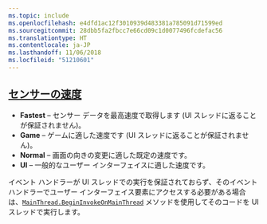 ```yaml
---
ms.topic: include
ms.openlocfilehash: e4dfd1ac12f3010939d483381a785091d71599ed
ms.sourcegitcommit: 28dbb5fa2fbcc7e66cd09c1d0077496fcdefac56
ms.translationtype: HT
ms.contentlocale: ja-JP
ms.lasthandoff: 11/06/2018
ms.locfileid: "51210601"
---
```

## <a name="sensor-speedxrefxamarinessentialssensorspeed"></a>[センサーの速度](xref:Xamarin.Essentials.SensorSpeed)

- **Fastest** – センサー データを最高速度で取得します (UI スレッドに返ることが保証されません)。
- **Game** – ゲームに適した速度です (UI スレッドに返ることが保証されません)。
- **Normal** – 画面の向きの変更に適した既定の速度です。
- **UI** – 一般的なユーザー インターフェイスに適した速度です。

イベント ハンドラーが UI スレッドでの実行を保証されておらず、そのイベント ハンドラーでユーザー インターフェイス要素にアクセスする必要がある場合は、[`MainThread.BeginInvokeOnMainThread`](~/essentials/main-thread.md) メソッドを使用してそのコードを UI スレッドで実行します。